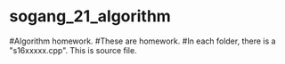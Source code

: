 # sogang_21_algorithm
#Algorithm homework.
#These are homework.
#In each folder, there is a "s16xxxxx.cpp". This is source file.
